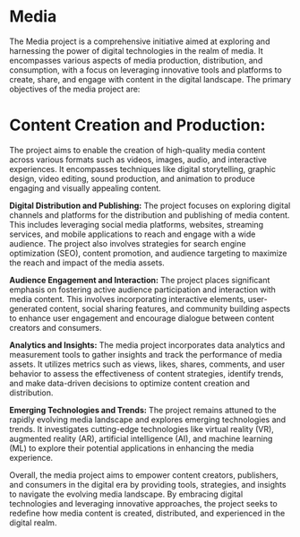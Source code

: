 # Media
The  Media project is a comprehensive initiative aimed at exploring and harnessing the power of digital technologies in the realm of media. It encompasses various aspects of  media production, distribution, and consumption, with a focus on leveraging innovative tools and platforms to create, share, and engage with content in the digital landscape.
The primary objectives of the media project are:

# Content Creation and Production: 
The project aims to enable the creation of high-quality media content across various formats such as videos, images, audio, and interactive experiences. It encompasses techniques like digital storytelling, graphic design, video editing, sound production, and animation to produce engaging and visually appealing content.

**Digital Distribution and Publishing:**
The project focuses on exploring digital channels and platforms for the distribution and publishing of media content. This includes leveraging social media platforms, websites, streaming services, and mobile applications to reach and engage with a wide audience. The project also involves strategies for search engine optimization (SEO), content promotion, and audience targeting to maximize the reach and impact of the media assets.

**Audience Engagement and Interaction:** 
The project places significant emphasis on fostering active audience participation and interaction with media content. This involves incorporating interactive elements, user-generated content, social sharing features, and community building aspects to enhance user engagement and encourage dialogue between content creators and consumers.

**Analytics and Insights:** 
The media project incorporates data analytics and measurement tools to gather insights and track the performance of media assets. It utilizes metrics such as views, likes, shares, comments, and user behavior to assess the effectiveness of content strategies, identify trends, and make data-driven decisions to optimize content creation and distribution.

**Emerging Technologies and Trends:** 
The project remains attuned to the rapidly evolving media landscape and explores emerging technologies and trends. It investigates cutting-edge technologies like virtual reality (VR), augmented reality (AR), artificial intelligence (AI), and machine learning (ML) to explore their potential applications in enhancing the media experience.

Overall, the media project aims to empower content creators, publishers, and consumers in the digital era by providing tools, strategies, and insights to navigate the evolving media landscape. By embracing digital technologies and leveraging innovative approaches, the project seeks to redefine how media content is created, distributed, and experienced in the digital realm.


